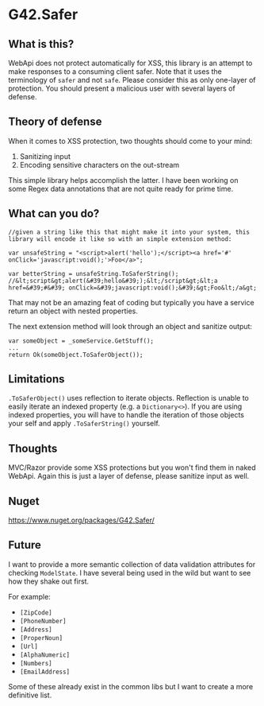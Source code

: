# G42.Safer

## What is this?

WebApi does not protect automatically for XSS, this library is an attempt to make responses to a consuming client safer. Note that it uses the terminology of `safer` and not `safe`. Please consider this as only one-layer of protection. You should present a malicious user with several layers of defense.

## Theory of defense

When it comes to XSS protection, two thoughts should come to your mind:
1) Sanitizing input
2) Encoding sensitive characters on the out-stream

This simple library helps accomplish the latter. I have been working on some Regex data annotations that are not quite ready for prime time.

## What can you do?

```
//given a string like this that might make it into your system, this library will encode it like so with an simple extension method:

var unsafeString = "<script>alert('hello');</script><a href='#' onClick='javascript:void();'>Foo</a>";

var betterString = unsafeString.ToSaferString(); //&lt;script&gt;alert(&#39;hello&#39;);&lt;/script&gt;&lt;a href=&#39;#&#39; onClick=&#39;javascript:void();&#39;&gt;Foo&lt;/a&gt;

```

That may not be an amazing feat of coding but typically you have a service return an object with nested properties.

The next extension method will look through an object and sanitize output:

```
var someObject = _someService.GetStuff();
...
return Ok(someObject.ToSaferObject());

```

## Limitations

`.ToSaferObject()` uses reflection to iterate objects. Reflection is unable to easily iterate an indexed property (e.g. a `Dictionary<>`). If you are using indexed properties, you will have to handle the iteration of those objects your self and apply `.ToSaferString()` yourself.

## Thoughts

MVC/Razor provide some XSS protections but you won't find them in naked WebApi. Again this is just a layer of defense, please sanitize input as well.

## Nuget
https://www.nuget.org/packages/G42.Safer/

## Future

I want to provide a more semantic collection of data validation attributes for checking `ModelState`. I have several being used in the wild but want to see how they shake out first. 

For example:
- `[ZipCode]`
- `[PhoneNumber]`
- `[Address]`
- `[ProperNoun]`
- `[Url]`
- `[AlphaNumeric]`
- `[Numbers]`
- `[EmailAddress]`

Some of these already exist in the common libs but I want to create a more definitive list.

